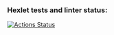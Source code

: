 ### Hexlet tests and linter status:
[![Actions Status](https://github.com/Shablii/php-project-lvl1/workflows/hexlet-check/badge.svg)](https://github.com/Shablii/php-project-lvl1/actions)